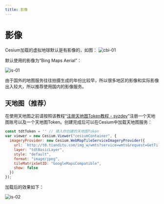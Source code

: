 ```yaml
---
title: 影像
---
```


# 影像

Cesium加载的虚拟地球默认是有影像的，如图：
![cbi-01](/cesium-docs/assets/img/guide/cbi-01.jpg)

默认使用的影像为“Bing Maps Aerial”：

![is-01](/cesium-docs/assets/img/guide/is-01.png)

由于国外的地图服务往往拍摄生成的年份比较早，所以很多地区的影像和实际影像出入较大，所以推荐使用国内的影像服务。

## 天地图（推荐）

在使用天地图之前请按照该教程“[注册天地图Token教程 - syzdev](https://syzdev.cn/2021/08/11/注册天地图Token教程/)”注册一个天地图账号以及一个天地图Token。创建完成后可以在Cesium中加载天地图服务：

```javascript
const tdtToken = '' // 填入你创建的天地图Token
var viewer = new Cesium.Viewer("cesiumContainer", {
  imageryProvider: new Cesium.WebMapTileServiceImageryProvider({
    url: `http://t0.tianditu.com/img_w/wmts?service=wmts&request=GetTile&version=1.0.0&LAYER=img&tileMatrixSet=w&TileMatrix={TileMatrix}&TileRow={TileRow}&TileCol={TileCol}&style=default&format=tiles&tk=${tdtToken}`,
    layer: "tdtBasicLayer",
    style: "default",
    format: "image/jpeg",
    tileMatrixSetID: "GoogleMapsCompatible",
    show: false
  })
});
```

加载后的效果如下：

![is-02](/cesium-docs/assets/img/guide/is-02.png)